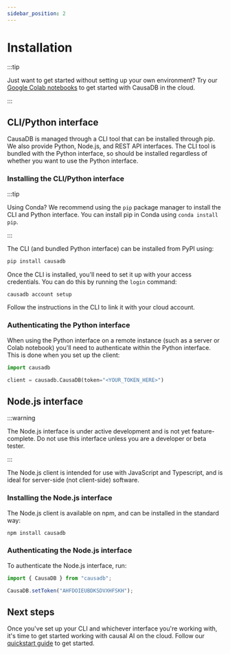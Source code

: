 ```yaml
---
sidebar_position: 2
---
```


# Installation

:::tip

Just want to get started without setting up your own environment? Try our [Google Colab notebooks](../examples/colab_notebooks) to get started with CausaDB in the cloud.

:::

## CLI/Python interface

CausaDB is managed through a CLI tool that can be installed through pip. We also provide Python, Node.js, and REST API interfaces. The CLI tool is bundled with the Python interface, so should be installed regardless of whether you want to use the Python interface. 

### Installing the CLI/Python interface

:::tip

Using Conda? We recommend using the `pip` package manager to install the CLI and Python interface. You can install pip in Conda using `conda install pip`.

:::

The CLI (and bundled Python interface) can be installed from PyPI using:

```bash
pip install causadb
```

Once the CLI is installed, you'll need to set it up with your access credentials. You can do this by running the `login` command:

```bash
causadb account setup
```

Follow the instructions in the CLI to link it with your cloud account.

### Authenticating the Python interface

When using the Python interface on a remote instance (such as a server or Colab notebook) you'll need to authenticate within the Python interface. This is done when you set up the client:

```python
import causadb

client = causadb.CausaDB(token="<YOUR_TOKEN_HERE>")
```

## Node.js interface

:::warning

The Node.js interface is under active development and is not yet feature-complete. Do not use this interface unless you are a developer or beta tester.

:::

The Node.js client is intended for use with JavaScript and Typescript, and is ideal for server-side (not client-side) software.

### Installing the Node.js interface

The Node.js client is available on npm, and can be installed in the standard way:

```bash
npm install causadb
```

### Authenticating the Node.js interface

To authenticate the Node.js interface, run:

```js
import { CausaDB } from "causadb";

CausaDB.setToken("AHFDOIEUBDKSDVXHFSKH");
```

## Next steps

Once you've set up your CLI and whichever interface you're working with, it's time to get started working with causal AI on the cloud. Follow our [quickstart guide](../../examples/causadb_quickstart) to get started. 